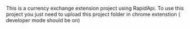 This is a currency exchange extension project using RapidApi.
To use this project you just need to upload this project folder in chrome extenstion ( developer mode should be on)

